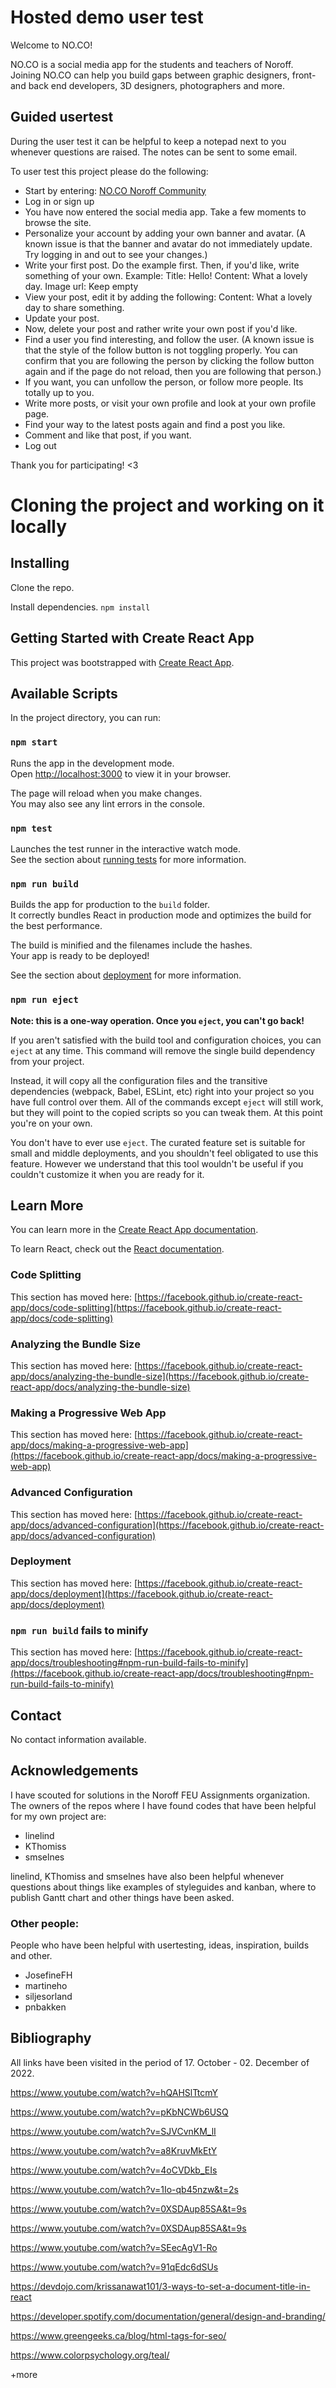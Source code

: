 # Hosted demo user test

Welcome to NO.CO!

NO.CO is a social media app for the students and teachers of Noroff. Joining NO.CO can help you build gaps between graphic designers, front- and back end developers, 3D designers, photographers and more.

## Guided usertest

During the user test it can be helpful to keep a notepad next to you whenever questions are raised.
The notes can be sent to some email.

To user test this project please do the following:

- Start by entering: [NO.CO Noroff Community](https://no-co.netlify.app/)
- Log in or sign up
- You have now entered the social media app. Take a few moments to browse the site.
- Personalize your account by adding your own banner and avatar.
  (A known issue is that the banner and avatar do not immediately update.
  Try logging in and out to see your changes.)
- Write your first post. Do the example first. Then, if you'd like, write something of your own.
  Example:
  Title: Hello!
  Content: What a lovely day.
  Image url: Keep empty
- View your post, edit it by adding the following:
  Content: What a lovely day to share something.
- Update your post.
- Now, delete your post and rather write your own post if you'd like.
- Find a user you find interesting, and follow the user.
  (A known issue is that the style of the follow button is not toggling properly. You can confirm that you are following the person by clicking the follow button again and if the page do not reload, then you are following that person.)
- If you want, you can unfollow the person, or follow more people. Its totally up to you.
- Write more posts, or visit your own profile and look at your own profile page.
- Find your way to the latest posts again and find a post you like.
- Comment and like that post, if you want.
- Log out

Thank you for participating! <3

# Cloning the project and working on it locally

## Installing

Clone the repo.

Install dependencies.
`npm install`

## Getting Started with Create React App

This project was bootstrapped with [Create React App](https://github.com/facebook/create-react-app).

## Available Scripts

In the project directory, you can run:

### `npm start`

Runs the app in the development mode.\
Open [http://localhost:3000](http://localhost:3000) to view it in your browser.

The page will reload when you make changes.\
You may also see any lint errors in the console.

### `npm test`

Launches the test runner in the interactive watch mode.\
See the section about [running tests](https://facebook.github.io/create-react-app/docs/running-tests) for more information.

### `npm run build`

Builds the app for production to the `build` folder.\
It correctly bundles React in production mode and optimizes the build for the best performance.

The build is minified and the filenames include the hashes.\
Your app is ready to be deployed!

See the section about [deployment](https://facebook.github.io/create-react-app/docs/deployment) for more information.

### `npm run eject`

**Note: this is a one-way operation. Once you `eject`, you can't go back!**

If you aren't satisfied with the build tool and configuration choices, you can `eject` at any time. This command will remove the single build dependency from your project.

Instead, it will copy all the configuration files and the transitive dependencies (webpack, Babel, ESLint, etc) right into your project so you have full control over them. All of the commands except `eject` will still work, but they will point to the copied scripts so you can tweak them. At this point you're on your own.

You don't have to ever use `eject`. The curated feature set is suitable for small and middle deployments, and you shouldn't feel obligated to use this feature. However we understand that this tool wouldn't be useful if you couldn't customize it when you are ready for it.

## Learn More

You can learn more in the [Create React App documentation](https://facebook.github.io/create-react-app/docs/getting-started).

To learn React, check out the [React documentation](https://reactjs.org/).

### Code Splitting

This section has moved here: [https://facebook.github.io/create-react-app/docs/code-splitting](https://facebook.github.io/create-react-app/docs/code-splitting)

### Analyzing the Bundle Size

This section has moved here: [https://facebook.github.io/create-react-app/docs/analyzing-the-bundle-size](https://facebook.github.io/create-react-app/docs/analyzing-the-bundle-size)

### Making a Progressive Web App

This section has moved here: [https://facebook.github.io/create-react-app/docs/making-a-progressive-web-app](https://facebook.github.io/create-react-app/docs/making-a-progressive-web-app)

### Advanced Configuration

This section has moved here: [https://facebook.github.io/create-react-app/docs/advanced-configuration](https://facebook.github.io/create-react-app/docs/advanced-configuration)

### Deployment

This section has moved here: [https://facebook.github.io/create-react-app/docs/deployment](https://facebook.github.io/create-react-app/docs/deployment)

### `npm run build` fails to minify

This section has moved here: [https://facebook.github.io/create-react-app/docs/troubleshooting#npm-run-build-fails-to-minify](https://facebook.github.io/create-react-app/docs/troubleshooting#npm-run-build-fails-to-minify)

## Contact

No contact information available.

## Acknowledgements

I have scouted for solutions in the Noroff FEU Assignments organization.
The owners of the repos where I have found codes that have been helpful for my own project are:

- linelind
- KThomiss
- smselnes

linelind, KThomiss and smselnes have also been helpful whenever questions about things like examples of styleguides and kanban, where to publish Gantt chart and other things have been asked.

### Other people:

People who have been helpful with usertesting, ideas, inspiration, builds and other.

- JosefineFH
- martineho
- siljesorland
- pnbakken

## Bibliography

All links have been visited in the period of 17. October - 02. December of 2022.

https://www.youtube.com/watch?v=hQAHSlTtcmY

https://www.youtube.com/watch?v=pKbNCWb6USQ

https://www.youtube.com/watch?v=SJVCvnKM_lI

https://www.youtube.com/watch?v=a8KruvMkEtY

https://www.youtube.com/watch?v=4oCVDkb_EIs

https://www.youtube.com/watch?v=1Io-qb45nzw&t=2s

https://www.youtube.com/watch?v=0XSDAup85SA&t=9s

https://www.youtube.com/watch?v=0XSDAup85SA&t=9s

https://www.youtube.com/watch?v=SEecAgV1-Ro

https://www.youtube.com/watch?v=91qEdc6dSUs

https://devdojo.com/krissanawat101/3-ways-to-set-a-document-title-in-react

https://developer.spotify.com/documentation/general/design-and-branding/

https://www.greengeeks.ca/blog/html-tags-for-seo/

https://www.colorpsychology.org/teal/

+more
